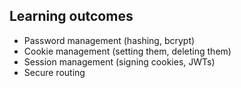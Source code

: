 ## Learning outcomes

+ Password management (hashing, bcrypt)
+ Cookie management (setting them, deleting them)
+ Session management (signing cookies, JWTs)
+ Secure routing
